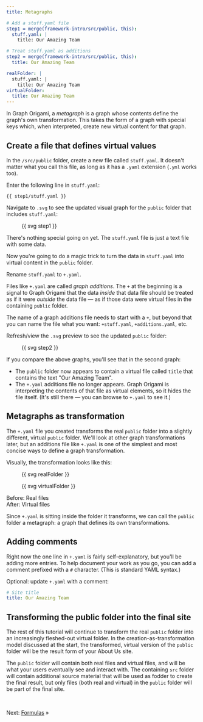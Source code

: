 ```yaml
---
title: Metagraphs

# Add a stuff.yaml file
step1 = merge(framework-intro/src/public, this):
  stuff.yaml: |
    title: Our Amazing Team

# Treat stuff.yaml as additions
step2 = merge(framework-intro/src/public, this):
  title: Our Amazing Team

realFolder: |
  stuff.yaml: |
    title: Our Amazing Team
virtualFolder:
  title: Our Amazing Team
---
```


In Graph Origami, a _metagraph_ is a graph whose contents define the graph's own transformation. This takes the form of a graph with special keys which, when interpreted, create new virtual content for that graph.

## Create a file that defines virtual values

<span class="tutorialStep"></span> In the `/src/public` folder, create a new file called `stuff.yaml`. It doesn't matter what you call this file, as long as it has a `.yaml` extension (`.yml` works too).

<span class="tutorialStep"></span> Enter the following line in `stuff.yaml`:

```{{'yaml'}}
{{ step1/stuff.yaml }}
```

<span class="tutorialStep"></span> Navigate to `.svg` to see the updated visual graph for the `public` folder that includes `stuff.yaml`:

<figure>
{{ svg step1 }}
</figure>

There's nothing special going on yet. The `stuff.yaml` file is just a text file with some data.

Now you're going to do a magic trick to turn the data in `stuff.yaml` into virtual content in the `public` folder.

<span class="tutorialStep"></span> Rename `stuff.yaml` to `+.yaml`.

Files like `+.yaml` are called _graph additions_. The `+` at the beginning is a signal to Graph Origami that the data _inside_ that data file should be treated as if it were _outside_ the data file — as if those data were virtual files in the containing `public` folder.

The name of a graph additions file needs to start with a `+`, but beyond that you can name the file what you want: `+stuff.yaml`, `+additions.yaml`, etc.

<span class="tutorialStep"></span> Refresh/view the `.svg` preview to see the updated `public` folder:

<figure>
{{ svg step2 }}
</figure>

If you compare the above graphs, you'll see that in the second graph:

- The `public` folder now appears to contain a virtual file called `title` that contains the text "Our Amazing Team".
- The `+.yaml` additions file no longer appears. Graph Origami is interpreting the contents of that file as virtual elements, so it hides the file itself. (It's still there — you can browse to `+.yaml` to see it.)

## Metagraphs as transformation

The `+.yaml` file you created transforms the real `public` folder into a slightly different, virtual `public` folder. We'll look at other graph transformations later, but an additions file like `+.yaml` is one of the simplest and most concise ways to define a graph transformation.

Visually, the transformation looks like this:

<div class="sideBySide">
  <figure>
    {{ svg realFolder }}
  </figure>
  <figure>
    {{ svg virtualFolder }}
  </figure>
  <figcaption>Before: Real files</figcaption>
  <figcaption>After: Virtual files</figcaption>
</div>

Since `+.yaml` is sitting inside the folder it transforms, we can call the `public` folder a metagraph: a graph that defines its own transformations.

## Adding comments

Right now the one line in `+.yaml` is fairly self-explanatory, but you'll be adding more entries. To help document your work as you go, you can add a comment prefixed with a `#` character. (This is standard YAML syntax.)

<span class="tutorialStep"></span> Optional: update `+.yaml` with a comment:

```yaml
# Site title
title: Our Amazing Team
```

## Transforming the public folder into the final site

The rest of this tutorial will continue to transform the real `public` folder into an increasingly fleshed-out virtual folder. In the creation-as-transformation model discussed at the start, the transformed, virtual version of the `public` folder will be the result form of your About Us site.

The `public` folder will contain both real files and virtual files, and will be what your users eventually see and interact with. The containing `src` folder will contain additional source material that will be used as fodder to create the final result, but only files (both real and virtual) in the `public` folder will be part of the final site.

&nbsp;

Next: [Formulas](intro5.html) »
